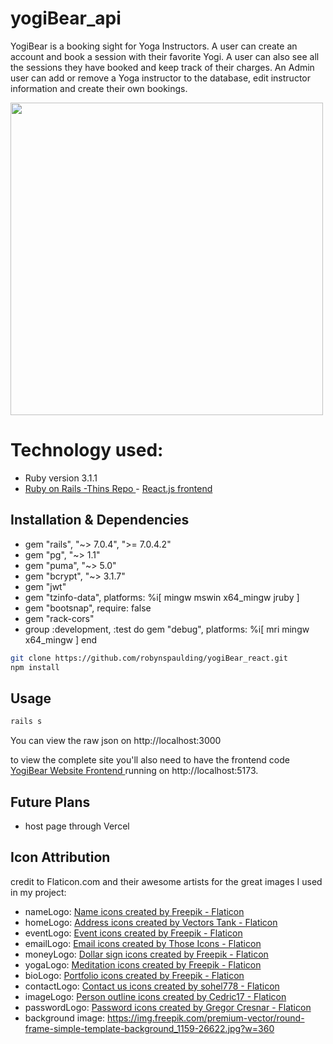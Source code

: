 # yogiBear_api

YogiBear is a booking sight for Yoga Instructors. A user can create an account and book a session with their favorite Yogi. A user can also see all the sessions they have booked and keep track of their charges. An Admin user can add or remove a Yoga instructor to the database, edit instructor information and create their own bookings.
 
<img src="src/assets/YogiBearIndex.png"  height="500"/> 

# Technology used:
- Ruby version 3.1.1
- <a href="https://github.com/robynspaulding/yogiBear_api">Ruby on Rails -Thins Repo </a>- <a href="https://github.com/robynspaulding/yogiBear_react">React.js frontend</a>


## Installation & Dependencies
- gem "rails", "~> 7.0.4", ">= 7.0.4.2"
- gem "pg", "~> 1.1"
- gem "puma", "~> 5.0"
- gem "bcrypt", "~> 3.1.7"
- gem "jwt"
- gem "tzinfo-data", platforms: %i[ mingw mswin x64_mingw jruby ]
- gem "bootsnap", require: false
- gem "rack-cors"
- group :development, :test do
  gem "debug", platforms: %i[ mri mingw x64_mingw ]
end

```bash
git clone https://github.com/robynspaulding/yogiBear_react.git
npm install
```

## Usage

```bash
rails s
```

You can view the raw json on http://localhost:3000

to view the complete site you'll also need to have the frontend code <a href="https://github.com/robynspaulding/yogiBear_react"> YogiBear Website Frontend </a> running on http://localhost:5173.

## Future Plans

- host page through Vercel 

## Icon Attribution

credit to Flaticon.com and their awesome artists for the great images I used in my project: 

- nameLogo: <a href="https://www.flaticon.com/free-icons/name" title="name icons">Name icons created by Freepik - Flaticon</a>
- homeLogo: <a href="https://www.flaticon.com/free-icons/address" title="address icons">Address icons created by Vectors Tank - Flaticon</a>
- eventLogo: <a href="https://www.flaticon.com/free-icons/event" title="event icons">Event icons created by Freepik - Flaticon</a>
- emailLogo: <a href="https://www.flaticon.com/free-icons/email" title="email icons">Email icons created by Those Icons - Flaticon</a>
- moneyLogo: <a href="https://www.flaticon.com/free-icons/dollar-sign" title="dollar sign icons">Dollar sign icons created by Freepik - Flaticon</a>
- yogaLogo: <a href="https://www.flaticon.com/free-icons/meditation" title="meditation icons">Meditation icons created by Freepik - Flaticon</a>
- bioLogo: <a href="https://www.flaticon.com/free-icons/portfolio" title="portfolio icons">Portfolio icons created by Freepik - Flaticon</a>
- contactLogo: <a href="https://www.flaticon.com/free-icons/contact-us" title="contact us icons">Contact us icons created by sohel778 - Flaticon</a>
- imageLogo: <a href="https://www.flaticon.com/free-icons/person-outline" title="person outline icons">Person outline icons created by Cedric17 - Flaticon</a>
- passwordLogo: <a href="https://www.flaticon.com/free-icons/password" title="password icons">Password icons created by Gregor Cresnar - Flaticon</a>
- background image: https://img.freepik.com/premium-vector/round-frame-simple-template-background_1159-26622.jpg?w=360

